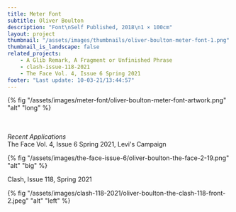 ```yaml
---
title: Meter Font
subtitle: Oliver Boulton
description: "Font\nSelf Published, 2018\n1 × 100cm"
layout: project
thumbnail: "/assets/images/thumbnails/oliver-boulton-meter-font-1.png"
thumbnail_is_landscape: false
related_projects:
    - A Glib Remark, A Fragment or Unfinished Phrase
    - clash-issue-118-2021
    - The Face Vol. 4, Issue 6 Spring 2021
footer: "Last update: 10-03-21/13:44:57"
---
```

{% fig "/assets/images/meter-font/oliver-boulton-meter-font-artwork.png" "alt" "long" %}

<br><br>
*Recent Applications*
<br>The Face Vol. 4, Issue 6 Spring 2021, Levi's Campaign 

{% fig "/assets/images/the-face-issue-6/oliver-boulton-the-face-2-19.png" "alt" "big" %}

Clash, Issue 118, Spring 2021

{% fig "/assets/images/clash-118-2021/oliver-boulton-the-clash-118-front-2.jpeg" "alt" "left" %}